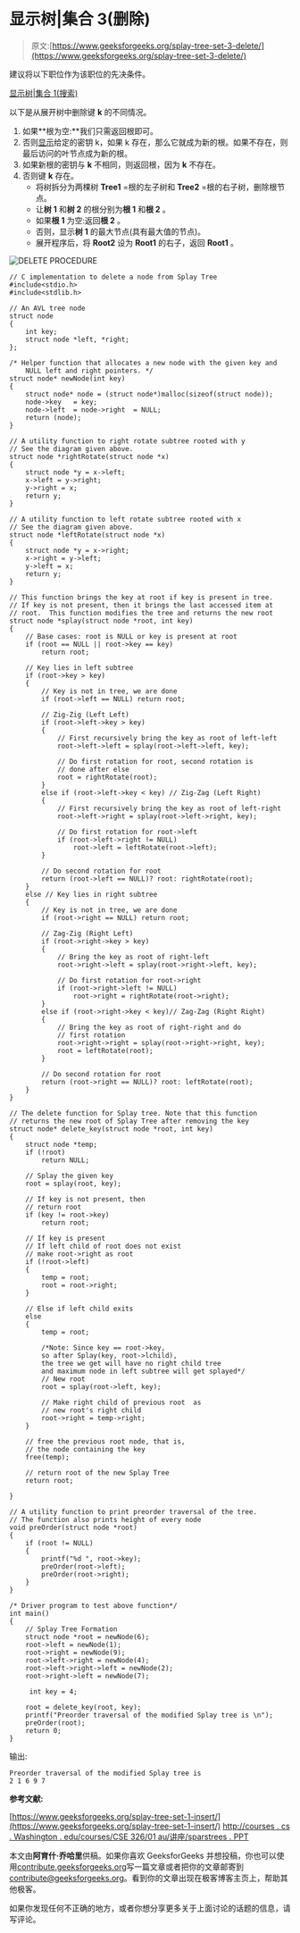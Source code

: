 # 显示树|集合 3(删除)

> 原文:[https://www.geeksforgeeks.org/splay-tree-set-3-delete/](https://www.geeksforgeeks.org/splay-tree-set-3-delete/)

建议将以下职位作为该职位的先决条件。

[显示树|集合 1(搜索)](https://www.geeksforgeeks.org/splay-tree-set-1-insert/)

以下是从展开树中删除键 **k** 的不同情况。

1.  如果**根为空:**我们只需返回根即可。
2.  否则[显示](https://www.geeksforgeeks.org/splay-tree-set-1-insert/)给定的密钥 k，如果 k 存在，那么它就成为新的根。如果不存在，则最后访问的叶节点成为新的根。
3.  如果新根的密钥与 **k** 不相同，则返回根，因为 **k** 不存在。
4.  否则键 **k** 存在。
    *   将树拆分为两棵树 **Tree1** =根的左子树和 **Tree2** =根的右子树，删除根节点。
    *   让**树 1** 和**树 2** 的根分别为**根 1** 和**根 2** 。
    *   如果**根 1** 为空:返回**根 2** 。
    *   否则，显示**树 1** 的最大节点(具有最大值的节点)。
    *   展开程序后，将 **Root2** 设为 **Root1** 的右子，返回 **Root1** 。

![DELETE PROCEDURE](img/5af4771e9f0052b100767aeed91ee1c0.png)

```
// C implementation to delete a node from Splay Tree
#include<stdio.h>
#include<stdlib.h>

// An AVL tree node
struct node
{
    int key;
    struct node *left, *right;
};

/* Helper function that allocates a new node with the given key and
    NULL left and right pointers. */
struct node* newNode(int key)
{
    struct node* node = (struct node*)malloc(sizeof(struct node));
    node->key   = key;
    node->left  = node->right  = NULL;
    return (node);
}

// A utility function to right rotate subtree rooted with y
// See the diagram given above.
struct node *rightRotate(struct node *x)
{
    struct node *y = x->left;
    x->left = y->right;
    y->right = x;
    return y;
}

// A utility function to left rotate subtree rooted with x
// See the diagram given above.
struct node *leftRotate(struct node *x)
{
    struct node *y = x->right;
    x->right = y->left;
    y->left = x;
    return y;
}

// This function brings the key at root if key is present in tree.
// If key is not present, then it brings the last accessed item at
// root.  This function modifies the tree and returns the new root
struct node *splay(struct node *root, int key)
{
    // Base cases: root is NULL or key is present at root
    if (root == NULL || root->key == key)
        return root;

    // Key lies in left subtree
    if (root->key > key)
    {
        // Key is not in tree, we are done
        if (root->left == NULL) return root;

        // Zig-Zig (Left Left)
        if (root->left->key > key)
        {
            // First recursively bring the key as root of left-left
            root->left->left = splay(root->left->left, key);

            // Do first rotation for root, second rotation is 
            // done after else
            root = rightRotate(root);
        }
        else if (root->left->key < key) // Zig-Zag (Left Right)
        {
            // First recursively bring the key as root of left-right
            root->left->right = splay(root->left->right, key);

            // Do first rotation for root->left
            if (root->left->right != NULL)
                root->left = leftRotate(root->left);
        }

        // Do second rotation for root
        return (root->left == NULL)? root: rightRotate(root);
    }
    else // Key lies in right subtree
    {
        // Key is not in tree, we are done
        if (root->right == NULL) return root;

        // Zag-Zig (Right Left)
        if (root->right->key > key)
        {
            // Bring the key as root of right-left
            root->right->left = splay(root->right->left, key);

            // Do first rotation for root->right
            if (root->right->left != NULL)
                root->right = rightRotate(root->right);
        }
        else if (root->right->key < key)// Zag-Zag (Right Right)
        {
            // Bring the key as root of right-right and do 
            // first rotation
            root->right->right = splay(root->right->right, key);
            root = leftRotate(root);
        }

        // Do second rotation for root
        return (root->right == NULL)? root: leftRotate(root);
    }
}

// The delete function for Splay tree. Note that this function
// returns the new root of Splay Tree after removing the key 
struct node* delete_key(struct node *root, int key)
{
    struct node *temp;
    if (!root)
        return NULL;

    // Splay the given key    
    root = splay(root, key);

    // If key is not present, then
    // return root
    if (key != root->key)
        return root;

    // If key is present
    // If left child of root does not exist
    // make root->right as root   
    if (!root->left)
    {
        temp = root;
        root = root->right;
    }

    // Else if left child exits
    else
    {
        temp = root;

        /*Note: Since key == root->key,
        so after Splay(key, root->lchild),
        the tree we get will have no right child tree
        and maximum node in left subtree will get splayed*/
        // New root
        root = splay(root->left, key);

        // Make right child of previous root  as
        // new root's right child
        root->right = temp->right;
    }

    // free the previous root node, that is,
    // the node containing the key
    free(temp);

    // return root of the new Splay Tree
    return root;

}

// A utility function to print preorder traversal of the tree.
// The function also prints height of every node
void preOrder(struct node *root)
{
    if (root != NULL)
    {
        printf("%d ", root->key);
        preOrder(root->left);
        preOrder(root->right);
    }
}

/* Driver program to test above function*/
int main()
{
    // Splay Tree Formation
    struct node *root = newNode(6);
    root->left = newNode(1);
    root->right = newNode(9);
    root->left->right = newNode(4);
    root->left->right->left = newNode(2);
    root->right->left = newNode(7);

     int key = 4;

    root = delete_key(root, key);
    printf("Preorder traversal of the modified Splay tree is \n");
    preOrder(root);
    return 0;
} 
```

输出:

```
Preorder traversal of the modified Splay tree is
2 1 6 9 7

```

**参考文献:**

[https://www.geeksforgeeks.org/splay-tree-set-1-insert/](https://www.geeksforgeeks.org/splay-tree-set-1-insert/)
[http://courses . cs . Washington . edu/courses/CSE 326/01 au/讲座/sparstrees . PPT](http://courses.cs.washington.edu/courses/cse326/01au/lectures/SplayTrees.ppt)

本文由**阿育什·乔哈里**供稿。如果你喜欢 GeeksforGeeks 并想投稿，你也可以使用[contribute.geeksforgeeks.org](http://www.contribute.geeksforgeeks.org)写一篇文章或者把你的文章邮寄到 contribute@geeksforgeeks.org。看到你的文章出现在极客博客主页上，帮助其他极客。

如果你发现任何不正确的地方，或者你想分享更多关于上面讨论的话题的信息，请写评论。